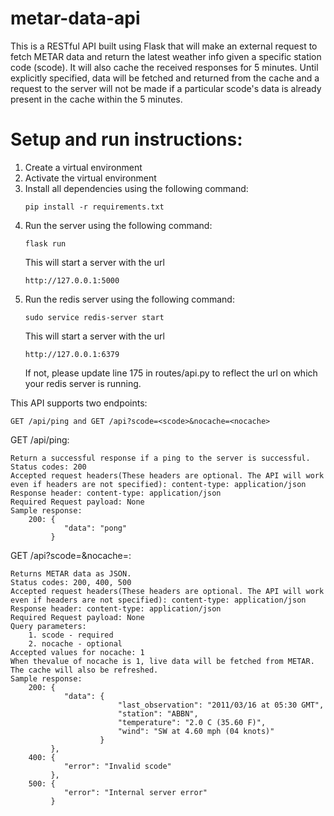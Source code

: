 # metar-data-api
This is a RESTful API built using Flask that will make an external request to fetch METAR data and return the latest weather info given a specific station code (scode). It will also cache the received responses for 5 minutes. Until explicitly specified, data will be fetched and returned from the cache and a request to the server will not be made if a particular scode's data is already present in the cache within the 5 minutes.

# Setup and run instructions:

1. Create a virtual environment
2. Activate the virtual environment
3. Install all dependencies using the following command:
    ```
    pip install -r requirements.txt
    ```
4. Run the server using the following command:
    ```
    flask run
    ```
    This will start a server with the url 
    ```
    http://127.0.0.1:5000
    ```
5. Run the redis server using the following command:
    ```
    sudo service redis-server start
    ```
    This will start a server with the url 
    ```
    http://127.0.0.1:6379
    ```
    If not, please update line 175 in routes/api.py to reflect the url on which your redis server is running.

This API supports two endpoints:
 ```
GET /api/ping and GET /api?scode=<scode>&nocache=<nocache>
```
GET /api/ping:
```
Return a successful response if a ping to the server is successful.
Status codes: 200
Accepted request headers(These headers are optional. The API will work even if headers are not specified): content-type: application/json
Response header: content-type: application/json
Required Request payload: None
Sample response: 
    200: {
            "data": "pong"
         }
```

GET /api?scode=<scode>&nocache=<nocache>:
```
Returns METAR data as JSON.
Status codes: 200, 400, 500
Accepted request headers(These headers are optional. The API will work even if headers are not specified): content-type: application/json
Response header: content-type: application/json
Required Request payload: None
Query parameters: 
    1. scode - required
    2. nocache - optional
Accepted values for nocache: 1
When thevalue of nocache is 1, live data will be fetched from METAR. The cache will also be refreshed.
Sample response:
    200: {
            "data": {
                        "last_observation": "2011/03/16 at 05:30 GMT",
                        "station": "ABBN",
                        "temperature": "2.0 C (35.60 F)",
                        "wind": "SW at 4.60 mph (04 knots)"
                    }
         },
    400: {
            "error": "Invalid scode"
         },
    500: {
            "error": "Internal server error"
         }
    
```